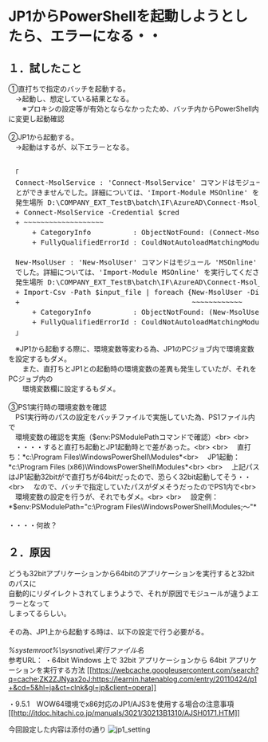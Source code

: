 # JP1からPowerShellを起動しようとしたら、エラーになる・・

## １．試したこと

①直打ちで指定のバッチを起動する。<br>
　→起動し、想定している結果となる。<br>
　　※プロキシの設定等が有効とならなかったため、バッチ内からPowerShell内に変更し起動確認<br>
<br>
②JP1から起動する。<br>
　→起動はするが、以下エラーとなる。<br>
<br>
<pre>
　「
　Connect-MsolService : 'Connect-MsolService' コマンドはモジュール 'MSOnline' で見つかりましたが、このモジュールを読み込むこ_
　とができませんでした。詳細については、'Import-Module MSOnline' を実行してください。
　発生場所 D:\COMPANY_EXT_TestB\batch\IF\AzureAD\Connect-Msol_new.ps1:43 文字:1
　+ Connect-MsolService -Credential $cred
　+ ~~~~~~~~~~~~~~~~~~~
  　  + CategoryInfo          : ObjectNotFound: (Connect-MsolService:String) [], CommandNotFoundException
    　+ FullyQualifiedErrorId : CouldNotAutoloadMatchingModule
　 
　New-MsolUser : 'New-MsolUser' コマンドはモジュール 'MSOnline' で見つかりましたが、このモジュールを読み込むことができません
　でした。詳細については、'Import-Module MSOnline' を実行してください。
　発生場所 D:\COMPANY_EXT_TestB\batch\IF\AzureAD\Connect-Msol_new.ps1:55 文字:41
　+ Import-Csv -Path $input_file | foreach {New-MsolUser -DisplayName $_. ...
　+                                         ~~~~~~~~~~~~
  　  + CategoryInfo          : ObjectNotFound: (New-MsolUser:String) [], CommandNotFoundException
    　+ FullyQualifiedErrorId : CouldNotAutoloadMatchingModule_
　」
</pre>
　※JP1から起動する際に、環境変数等変わる為、JP1のPCジョブ内で環境変数を設定するもダメ。<br>
　　また、直打ちとJP1との起動時の環境変数の差異も発生していたが、それをPCジョブ内の<br>
　　環境変数欄に設定するもダメ。<br>
<br>
③PS1実行時の環境変数を確認<br>
　PS1実行時のパスの設定をバッチファイルで実施していた為、PS1ファイル内で<br>
　環境変数の確認を実施（$env:PSModulePathコマンドで確認）<br>
<br>
　・・・・すると直打ち起動とJP1起動時とで差があった。<br>
<br>
　直打ち：*c:\Program Files\WindowsPowerShell\Modules*<br>
　JP1起動：*c:\Program Files (x86)\WindowsPowerShell\Modules*<br>
<br>
　上記パスはJP1起動32bitがで直打ちが64bitだったので、恐らく32bit起動してそう・・<br>
　なので、バッチで指定していたパスがダメそうだったのでPS1内で<br>
　環境変数の設定を行うが、それでもダメ。<br>
<br>
　設定例：*$env:PSModulePath="c:\Program Files\WindowsPowerShell\Modules;～"*<br>
<br>
・・・・何故？
<br>
## ２．原因

どうも32bitアプリケーションから64bitのアプリケーションを実行すると32bitのパスに<br>
自動的にリダイレクトされてしまうようで、それが原因でモジュールが違うよエラーとなって<br>
しまってるらしい。<br>
<br>
その為、JP1上から起動する時は、以下の設定で行う必要がる。<br>
<br>
*%systemroot%\sysnative\実行ファイル名*
<br>
参考URL：
・64bit Windows 上で 32bit アプリケーションから 64bit アプリケーションを実行する方法
[[https://webcache.googleusercontent.com/search?q=cache:ZK2ZJNyax2oJ:https://learnin.hatenablog.com/entry/20110424/p1+&cd=5&hl=ja&ct=clnk&gl=jp&client=opera]]

・9.5.1　WOW64環境でx86対応のJP1/AJS3を使用する場合の注意事項
[[http://itdoc.hitachi.co.jp/manuals/3021/30213B1310/AJSH0171.HTM]]

今回設定した内容は添付の通り
![jp1_setting](https://user-images.githubusercontent.com/74536272/181411006-9785dfd5-070a-410b-b479-0e71156e21f4.png)

